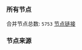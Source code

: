 ### 所有节点
合并节点总数: `5753`
[节点链接](https://github.com/rzhy1/33/raw/master/sub/sub_merge_base64.txt)

### 节点来源
